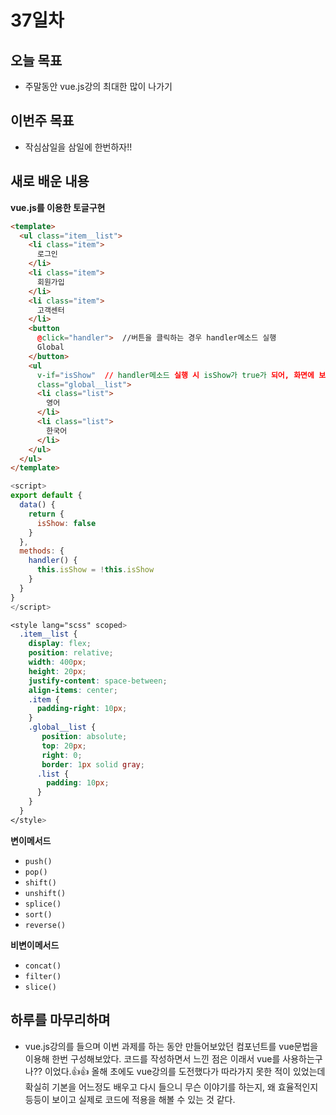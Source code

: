 # 37일차

## 오늘 목표
- 주말동안 vue.js강의 최대한 많이 나가기

## 이번주 목표
- 작심삼일을 삼일에 한번하자!!

## 새로 배운 내용
**vue.js를 이용한 토글구현**

```html
<template>
  <ul class="item__list">
    <li class="item">
      로그인
    </li>
    <li class="item">
      회원가입
    </li>
    <li class="item">
      고객센터
    </li>
    <button 
      @click="handler">  //버튼을 클릭하는 경우 handler메소드 실행
      Global
    </button>
    <ul
      v-if="isShow"  // handler메소드 실행 시 isShow가 true가 되어, 화면에 보이게 된다. 
      class="global__list">
      <li class="list">
        영어
      </li>
      <li class="list">
        한국어
      </li>
    </ul>
  </ul>
</template>
```
```js
<script>
export default {
  data() {
    return {
      isShow: false
    }
  },
  methods: {
    handler() {
      this.isShow = !this.isShow
    }
  }
}
</script>
```
```scss
<style lang="scss" scoped>
  .item__list {
    display: flex;
    position: relative;
    width: 400px;
    height: 20px;
    justify-content: space-between;
    align-items: center;
    .item {
      padding-right: 10px;
    }
    .global__list {
       position: absolute;
       top: 20px;
       right: 0;
       border: 1px solid gray;
      .list {
        padding: 10px;
      }
    }
  }
</style>

```

**변이메서드**
- `push()`
- `pop()`
- `shift()`
- `unshift()`
- `splice()`
- `sort()`
- `reverse()`

**비변이메서드**
- `concat()`
- `filter()`
- `slice()`

## 하루를 마무리하며
- vue.js강의를 들으며 이번 과제를 하는 동안 만들어보았던 컴포넌트를 vue문법을 이용해 한번 구성해보았다. 코드를 작성하면서 느낀 점은 이래서 vue를 사용하는구나?? 이었다.👍👍 올해 초에도 vue강의를 도전했다가 따라가지 못한 적이 있었는데 확실히 기본을 어느정도 배우고 다시 들으니 무슨 이야기를 하는지, 왜 효율적인지 등등이 보이고 실제로 코드에 적용을 해볼 수 있는 것 같다.